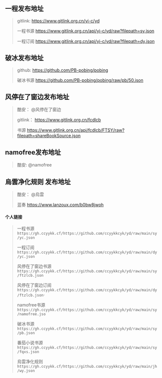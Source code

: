 ## 一程发布地址

> gitlink: https://www.gitlink.org.cn/yi-c/yd
>
> 一程书源 https://www.gitlink.org.cn/api/yi-c/yd/raw?filepath=sy.json
>
> 一程订阅 https://www.gitlink.org.cn/api/yi-c/yd/raw?filepath=dy.json

## 破冰发布地址

> github: https://github.com/PB-pobing/pobing
>
> 破冰书源 https://github.com/PB-pobing/pobing/raw/pb/50.json

## 风停在了窗边发布地址

> 酷安： @风停在了窗边
>
> gitlink： https://www.gitlink.org.cn/fcdlcb
>
> 书源 https://www.gitlink.org.cn/api/fcdlcb/FTSY/raw?filepath=shareBookSource.json

## namofree发布地址

> 酷安: @namofree

## 烏雲净化规则 发布地址

> 酷安： @烏雲
>
> 蓝奏 https://www.lanzoux.com/b0bw8jwoh




#### 个人链接

> 一程书源 `https://gh.ccyykk.cf/https://github.com/ccyykkcyk/yd/raw/main/sy/yc.json`
>
> 一程订阅 `https://gh.ccyykk.cf/https://github.com/ccyykkcyk/yd/raw/main/dy/yc.json`
>
> 风停在了窗边书源`https://gh.ccyykk.cf/https://github.com/ccyykkcyk/yd/raw/main/sy/ftzlcb.json`
>
> 风停在了窗边订阅 `https://gh.ccyykk.cf/https://github.com/ccyykkcyk/yd/raw/main/dy/ftzlcb.json`·
>
> namofree书源`https://gh.ccyykk.cf/https://github.com/ccyykkcyk/yd/raw/main/sy/namofree.jso`
>
> 破冰书源 `https://gh.ccyykk.cf/https://github.com/ccyykkcyk/yd/raw/main/sy/pb.json`
>
> 番茄小说书源 `https://gh.ccyykk.cf/https://github.com/ccyykkcyk/yd/raw/main/sy/fqxs.json`
>
> 烏雲净化规则 `https://gh.ccyykk.cf/https://github.com/ccyykkcyk/yd/raw/main/jh/wy.json`